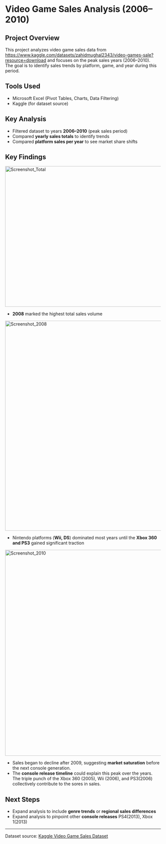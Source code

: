 # Video Game Sales Analysis (2006–2010)

## Project Overview
This project analyzes video game sales data from https://www.kaggle.com/datasets/zahidmughal2343/video-games-sale?resource=download and focuses on the peak sales years (2006–2010).  
The goal is to identify sales trends by platform, game, and year during this period.

## Tools Used
- Microsoft Excel (Pivot Tables, Charts, Data Filtering)
- Kaggle (for dataset source)

## Key Analysis
- Filtered dataset to years **2006–2010** (peak sales period)
- Compared **yearly sales totals** to identify trends
- Compared **platform sales per year** to see market share shifts

## Key Findings
<img width="717" height="455" alt="Screenshot_Total" src="https://github.com/user-attachments/assets/1a72c741-565e-4bf4-9550-cdeb86832b9c" />

- **2008** marked the highest total sales volume
<img width="1712" height="679" alt="Screenshot_2008" src="https://github.com/user-attachments/assets/c77d4c53-479a-4e80-83cf-8cacca23e21d" />

- Nintendo platforms (**Wii, DS**) dominated most years until the **Xbox 360 and PS3** gained significant traction
<img width="1714" height="666" alt="Screenshot_2010" src="https://github.com/user-attachments/assets/7b7524a0-4a33-4648-9613-3f1c67577010" />

- Sales began to decline after 2009, suggesting **market saturation** before the next console generation.
- The **console release timeline** could explain this peak over the years. The triple punch of the Xbox 360 (2005), Wii (2006), and PS3(2006) collectively contribute to the sores in sales.

## Next Steps
- Expand analysis to include **genre trends** or **regional sales differences**
- Expand analysis to pinpoint other **console releases** PS4(2013), Xbox 1(2013)

---

Dataset source: [Kaggle Video Game Sales Dataset](https://www.kaggle.com/datasets/zahidmughal2343/video-games-sale?resource=download)
